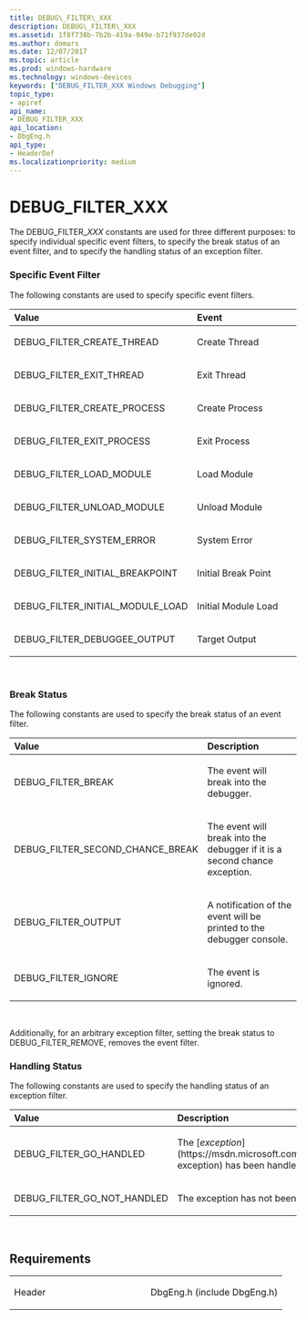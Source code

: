 ```yaml
---
title: DEBUG\_FILTER\_XXX
description: DEBUG\_FILTER\_XXX
ms.assetid: 1f8f738b-7b2b-419a-949e-b71f937de02d
ms.author: domars
ms.date: 12/07/2017
ms.topic: article
ms.prod: windows-hardware
ms.technology: windows-devices
keywords: ["DEBUG_FILTER_XXX Windows Debugging"]
topic_type:
- apiref
api_name:
- DEBUG_FILTER_XXX
api_location:
- DbgEng.h
api_type:
- HeaderDef
ms.localizationpriority: medium
---
```


# DEBUG\_FILTER\_XXX


The DEBUG\_FILTER\_*XXX* constants are used for three different purposes: to specify individual specific event filters, to specify the break status of an event filter, and to specify the handling status of an exception filter.

### <span id="specific_event_filter"></span><span id="SPECIFIC_EVENT_FILTER"></span>Specific Event Filter

The following constants are used to specify specific event filters.

<table>
<colgroup>
<col width="50%" />
<col width="50%" />
</colgroup>
<thead>
<tr class="header">
<th align="left">Value</th>
<th align="left">Event</th>
</tr>
</thead>
<tbody>
<tr class="odd">
<td align="left"><p>DEBUG_FILTER_CREATE_THREAD</p></td>
<td align="left"><p>Create Thread</p></td>
</tr>
<tr class="even">
<td align="left"><p>DEBUG_FILTER_EXIT_THREAD</p></td>
<td align="left"><p>Exit Thread</p></td>
</tr>
<tr class="odd">
<td align="left"><p>DEBUG_FILTER_CREATE_PROCESS</p></td>
<td align="left"><p>Create Process</p></td>
</tr>
<tr class="even">
<td align="left"><p>DEBUG_FILTER_EXIT_PROCESS</p></td>
<td align="left"><p>Exit Process</p></td>
</tr>
<tr class="odd">
<td align="left"><p>DEBUG_FILTER_LOAD_MODULE</p></td>
<td align="left"><p>Load Module</p></td>
</tr>
<tr class="even">
<td align="left"><p>DEBUG_FILTER_UNLOAD_MODULE</p></td>
<td align="left"><p>Unload Module</p></td>
</tr>
<tr class="odd">
<td align="left"><p>DEBUG_FILTER_SYSTEM_ERROR</p></td>
<td align="left"><p>System Error</p></td>
</tr>
<tr class="even">
<td align="left"><p>DEBUG_FILTER_INITIAL_BREAKPOINT</p></td>
<td align="left"><p>Initial Break Point</p></td>
</tr>
<tr class="odd">
<td align="left"><p>DEBUG_FILTER_INITIAL_MODULE_LOAD</p></td>
<td align="left"><p>Initial Module Load</p></td>
</tr>
<tr class="even">
<td align="left"><p>DEBUG_FILTER_DEBUGGEE_OUTPUT</p></td>
<td align="left"><p>Target Output</p></td>
</tr>
</tbody>
</table>

 

### <span id="break_status"></span><span id="BREAK_STATUS"></span>Break Status

The following constants are used to specify the break status of an event filter.

<table>
<colgroup>
<col width="50%" />
<col width="50%" />
</colgroup>
<thead>
<tr class="header">
<th align="left">Value</th>
<th align="left">Description</th>
</tr>
</thead>
<tbody>
<tr class="odd">
<td align="left"><p>DEBUG_FILTER_BREAK</p></td>
<td align="left"><p>The event will break into the debugger.</p></td>
</tr>
<tr class="even">
<td align="left"><p>DEBUG_FILTER_SECOND_CHANCE_BREAK</p></td>
<td align="left"><p>The event will break into the debugger if it is a second chance exception.</p></td>
</tr>
<tr class="odd">
<td align="left"><p>DEBUG_FILTER_OUTPUT</p></td>
<td align="left"><p>A notification of the event will be printed to the debugger console.</p></td>
</tr>
<tr class="even">
<td align="left"><p>DEBUG_FILTER_IGNORE</p></td>
<td align="left"><p>The event is ignored.</p></td>
</tr>
</tbody>
</table>

 

Additionally, for an arbitrary exception filter, setting the break status to DEBUG\_FILTER\_REMOVE, removes the event filter.

### <span id="handling_status"></span><span id="HANDLING_STATUS"></span>Handling Status

The following constants are used to specify the handling status of an exception filter.

<table>
<colgroup>
<col width="50%" />
<col width="50%" />
</colgroup>
<thead>
<tr class="header">
<th align="left">Value</th>
<th align="left">Description</th>
</tr>
</thead>
<tbody>
<tr class="odd">
<td align="left"><p>DEBUG_FILTER_GO_HANDLED</p></td>
<td align="left"><p>The [<em>exception</em>](https://msdn.microsoft.com/library/windows/hardware/ff556279#wdkgloss-exception) has been handled.</p></td>
</tr>
<tr class="even">
<td align="left"><p>DEBUG_FILTER_GO_NOT_HANDLED</p></td>
<td align="left"><p>The exception has not been handled.</p></td>
</tr>
</tbody>
</table>

 

Requirements
------------

<table>
<colgroup>
<col width="50%" />
<col width="50%" />
</colgroup>
<tbody>
<tr class="odd">
<td align="left"><p>Header</p></td>
<td align="left">DbgEng.h (include DbgEng.h)</td>
</tr>
</tbody>
</table>

 

 





